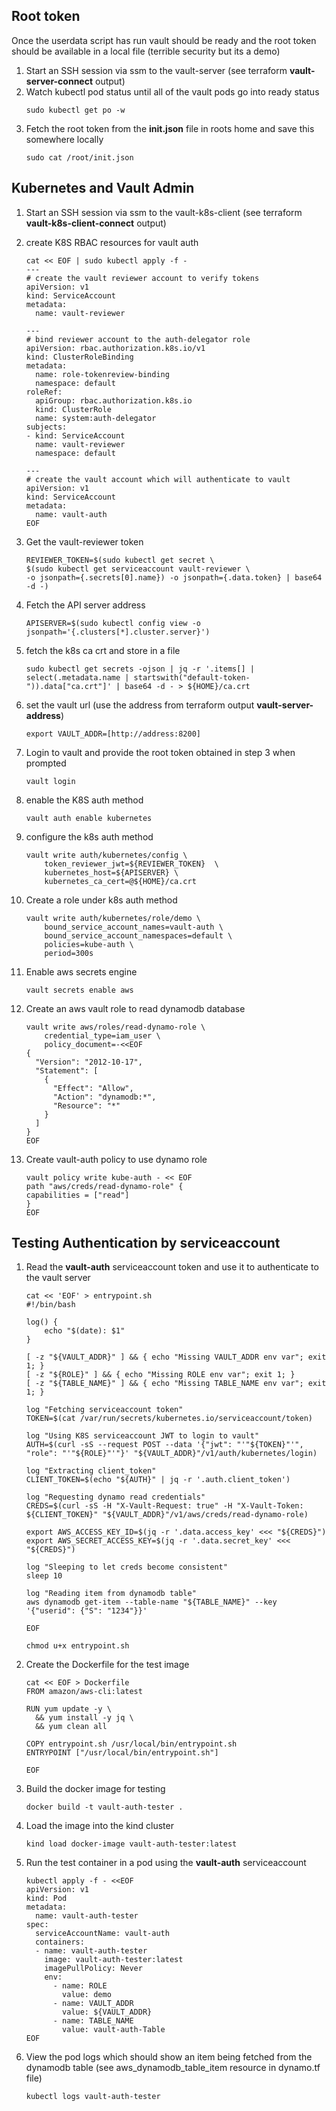 ## Root token

Once the userdata script has run vault should be ready and the root token should be available in a local file (terrible security but its a demo)

1. Start an SSH session via ssm to the vault-server (see terraform **vault-server-connect** output)
1. Watch kubectl pod status until all of the vault pods go into ready status
    ```
    sudo kubectl get po -w
    ```
1. Fetch the root token from the **init.json** file in roots home and save this somewhere locally
    ```
    sudo cat /root/init.json
    ```

## Kubernetes and Vault Admin

1. Start an SSH session via ssm to the vault-k8s-client (see terraform **vault-k8s-client-connect** output)
1. create K8S RBAC resources for vault auth
    ```
    cat << EOF | sudo kubectl apply -f -
    ---
    # create the vault reviewer account to verify tokens
    apiVersion: v1
    kind: ServiceAccount
    metadata:
      name: vault-reviewer

    ---
    # bind reviewer account to the auth-delegator role
    apiVersion: rbac.authorization.k8s.io/v1
    kind: ClusterRoleBinding
    metadata:
      name: role-tokenreview-binding
      namespace: default
    roleRef:
      apiGroup: rbac.authorization.k8s.io
      kind: ClusterRole
      name: system:auth-delegator
    subjects:
    - kind: ServiceAccount
      name: vault-reviewer
      namespace: default

    ---
    # create the vault account which will authenticate to vault
    apiVersion: v1
    kind: ServiceAccount
    metadata:
      name: vault-auth
    EOF
    ```
1. Get the vault-reviewer token
    ```
    REVIEWER_TOKEN=$(sudo kubectl get secret \
    $(sudo kubectl get serviceaccount vault-reviewer \
    -o jsonpath={.secrets[0].name}) -o jsonpath={.data.token} | base64 -d -)
    ```
1. Fetch the API server address
    ```
    APISERVER=$(sudo kubectl config view -o jsonpath='{.clusters[*].cluster.server}')
    ```

1. fetch the k8s ca crt and store in a file
    ```
    sudo kubectl get secrets -ojson | jq -r '.items[] | select(.metadata.name | startswith("default-token-")).data["ca.crt"]' | base64 -d - > ${HOME}/ca.crt
    ```

1. set the vault url (use the address from terraform output **vault-server-address**)
    ```
    export VAULT_ADDR=[http://address:8200]
    ```

1. Login to vault and provide the root token obtained in step 3 when prompted
    ```
    vault login
    ```

1. enable the K8S auth method
    ```
    vault auth enable kubernetes
    ```

1. configure the k8s auth method
    ```
    vault write auth/kubernetes/config \
        token_reviewer_jwt=${REVIEWER_TOKEN}  \
        kubernetes_host=${APISERVER} \
        kubernetes_ca_cert=@${HOME}/ca.crt
    ```

1. Create a role under k8s auth method
    ```
    vault write auth/kubernetes/role/demo \
        bound_service_account_names=vault-auth \
        bound_service_account_namespaces=default \
        policies=kube-auth \
        period=300s
    ```

1. Enable aws secrets engine
    ```
    vault secrets enable aws
    ```

1. Create an aws vault role to read dynamodb database
    ```
    vault write aws/roles/read-dynamo-role \
        credential_type=iam_user \
        policy_document=-<<EOF
    {
      "Version": "2012-10-17",
      "Statement": [
        {
          "Effect": "Allow",
          "Action": "dynamodb:*",
          "Resource": "*"
        }
      ]
    }
    EOF
    ```

1. Create vault-auth policy to use dynamo role
    ```
    vault policy write kube-auth - << EOF
    path "aws/creds/read-dynamo-role" {
    capabilities = ["read"]
    }
    EOF
    ```

## Testing Authentication by serviceaccount

1. Read the **vault-auth** serviceaccount token and use it to authenticate to the vault server
    ```
    cat << 'EOF' > entrypoint.sh
    #!/bin/bash

    log() {
        echo "$(date): $1"
    }

    [ -z "${VAULT_ADDR}" ] && { echo "Missing VAULT_ADDR env var"; exit 1; }
    [ -z "${ROLE}" ] && { echo "Missing ROLE env var"; exit 1; }
    [ -z "${TABLE_NAME}" ] && { echo "Missing TABLE_NAME env var"; exit 1; }

    log "Fetching serviceaccount token"
    TOKEN=$(cat /var/run/secrets/kubernetes.io/serviceaccount/token)

    log "Using K8S serviceaccount JWT to login to vault"
    AUTH=$(curl -sS --request POST --data '{"jwt": "'"${TOKEN}"'", "role": "'"${ROLE}"'"}' "${VAULT_ADDR}"/v1/auth/kubernetes/login)

    log "Extracting client_token"
    CLIENT_TOKEN=$(echo "${AUTH}" | jq -r '.auth.client_token')

    log "Requesting dynamo read credentials"
    CREDS=$(curl -sS -H "X-Vault-Request: true" -H "X-Vault-Token: ${CLIENT_TOKEN}" "${VAULT_ADDR}"/v1/aws/creds/read-dynamo-role)

    export AWS_ACCESS_KEY_ID=$(jq -r '.data.access_key' <<< "${CREDS}")
    export AWS_SECRET_ACCESS_KEY=$(jq -r '.data.secret_key' <<< "${CREDS}")

    log "Sleeping to let creds become consistent"
    sleep 10

    log "Reading item from dynamodb table"
    aws dynamodb get-item --table-name "${TABLE_NAME}" --key '{"userid": {"S": "1234"}}'

    EOF

    chmod u+x entrypoint.sh
    ```

1. Create the Dockerfile for the test image
    ```
    cat << EOF > Dockerfile
    FROM amazon/aws-cli:latest

    RUN yum update -y \
      && yum install -y jq \
      && yum clean all

    COPY entrypoint.sh /usr/local/bin/entrypoint.sh
    ENTRYPOINT ["/usr/local/bin/entrypoint.sh"]

    EOF
    ```

1. Build the docker image for testing
    ```
    docker build -t vault-auth-tester .
    ```

1. Load the image into the kind cluster
    ```
    kind load docker-image vault-auth-tester:latest
    ```

1. Run the test container in a pod using the **vault-auth** serviceaccount
    ```
    kubectl apply -f - <<EOF
    apiVersion: v1
    kind: Pod
    metadata:
      name: vault-auth-tester
    spec:
      serviceAccountName: vault-auth
      containers:
      - name: vault-auth-tester
        image: vault-auth-tester:latest
        imagePullPolicy: Never
        env:
          - name: ROLE
            value: demo
          - name: VAULT_ADDR
            value: ${VAULT_ADDR}
          - name: TABLE_NAME
            value: vault-auth-Table
    EOF
    ```

1. View the pod logs which should show an item being fetched from the dynamodb table (see aws_dynamodb_table_item resource in dynamo.tf file)
    ```
    kubectl logs vault-auth-tester
    ```
